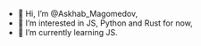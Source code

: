 - 👋 Hi, I’m @Askhab_Magomedov,
- 👀 I’m interested in JS, Python and Rust for now,
- 🌱 I’m currently learning JS.

<!---
Askhab/Askhab is a ✨ special ✨ repository because its `README.md` (this file) appears on your GitHub profile.
You can click the Preview link to take a look at your changes.
--->

